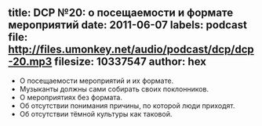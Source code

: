 title: DCP №20: о посещаемости и формате мероприятий
date: 2011-06-07
labels: podcast
file: http://files.umonkey.net/audio/podcast/dcp/dcp-20.mp3
filesize: 10337547
author: hex
---
- О посещаемости мероприятий и их формате.
- Музыканты должны сами собирать своих поклонников.
- О мероприятиях без формата.
- Об отсутствии понимания причины, по которой люди приходят.
- Об отсутствии тёмной культуры как таковой.
